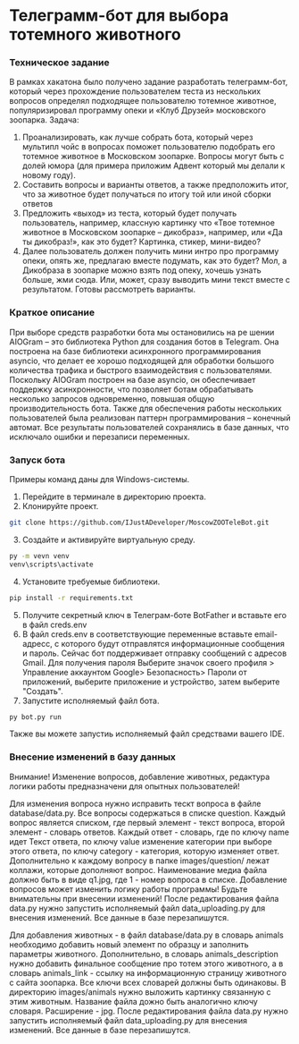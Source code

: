 <h1>Телеграмм-бот для выбора тотемного животного</h1>

<h3>Техническое задание</h3>

В рамках хакатона было получено задание разработать телеграмм-бот, который через прохождение пользователем теста из 
нескольких вопросов определял подходящее пользователю тотемное животное, популяризировал программу опеки и «Клуб Друзей»
московского зоопарка. 
Задача:
1. Проанализировать, как лучше собрать бота, который через мультипл чойс в вопросах поможет пользователю подобрать его тотемное животное в Московском зоопарке.
Вопросы могут быть с долей юмора (для примера приложим Адвент который мы делали к новому году).
2. Составить вопросы и варианты ответов, а также предположить итог, что за животное будет получаться по итогу той или иной сборки ответов
3. Предложить «выход» из теста, который будет получать пользователь, например, классную картинку что «Твое тотемное животное в Московском зоопарке – дикобраз», например, или «Да ты дикобраз!», как это будет?  Картинка, стикер, мини-видео?
4. Далее пользователь должен получить мини интро про программу опеки, опять же, предлагаю вместе подумать, как это будет? Мол, а Дикобраза в зоопарке можно взять под опеку, хочешь узнать больше, жми сюда. Или, может, сразу выводить мини текст вместе с результатом. Готовы рассмотреть варианты.

<h3>Краткое описание</h3>

При выборе средств разработки бота мы остановились на ре шении AIOGram – это библиотека Python для создания ботов в Telegram. Она построена на базе библиотеки асинхронного программирования asyncio, что делает ее хорошо подходящей для обработки большого количества трафика и быстрого взаимодействия с пользователями. Поскольку AIOGram построен на базе asyncio, он обеспечивает поддержку асинхронности, что позволяет ботам обрабатывать несколько запросов одновременно, повышая общую производительность бота. 
Также для обеспечения работы нескольких пользователей была реализован паттерн программирования – конечный автомат. Все результаты пользователей сохранялись в базе данных, что исключало ошибки и перезаписи переменных.


<h3>Запуск бота</h3>

Примеры команд даны для Windows-системы.

1. Перейдите в терминале в директорию проекта. 
2. Клонируйте проект.

```bash
git clone https://github.com/IJustADeveloper/MoscowZOOTeleBot.git
```
3. Создайте и активируйте виртуальную среду.

```bash
py -m vevn venv
venv\scripts\activate
```

4. Установите требуемые библиотеки.

```bash
pip install -r requirements.txt
```

5. Получите секретный ключ в Телеграм-боте BotFather  и вставьте его в файл creds.env
6. В файл creds.env в соответствующие переменные вставьте email-адресс, с которого будут отправлятся информационные сообщения и пароль. 
Сейчас бот поддерживает отправку сообщений с адресов Gmail. Для получения пароля Выберите значок своего профиля > Управление аккаунтом Google> Безопасность> Пароли от приложений, выберите приложение и устройство, затем выберите "Создать".
7. Запустите исполняемый файл бота.

```bash
py bot.py run
```
Также вы можете запустиь исполняемый файл средствами вашего IDE.


<h3>Внесение изменений в базу данных</h3>

Внимание! Изменение вопросов, добавление животных, редактура логики работы предназначени для опытных пользователей!

Для изменения вопроса нужно исправить тескт вопроса в файле database/data.py. Все вопросы содержаться в списке question.
Каждый вопрос является списком, где первый элемент - текст вопроса, второй элемент - словарь ответов. Каждый ответ - словарь, где по ключу name идет Текст ответа, по ключу value изменение категории при выборе этого ответа, по ключу category - категория, которую изменяет ответ.
Дополнительно к каждому вопросу в папке images/question/ лежат коллажи, которые дополняют вопрос. Наименование медиа файла должно быть в виде q1.jpg, где 1 - номер вопроса в списке.
Добавление вопросов может изменить логику работы программы! Будьте внимательны при внесении изменений!
После редактирования файла data.py нужно запустить исполняемый файл data_uploading.py для внесения изменений. Все данные в базе перезапишутся.

Для добавления животных - в файл database/data.py в словарь animals необходимо добавить новый элемент по образцу и заполнить параметры животного. Дополнительно, в словарь animals_description нужно добавить финальное сообщение про тотем этого животного, а в словарь animals_link - ссылку на информационную страницу животного с сайта зоопарка. Все ключи всех словарей должны быть одинаковы. В директорию images/animals нужно выложить картинку связанную с этим животным. Название файла дожно быть аналогично ключу словаря. Расширение - jpg.
После редактирования файла data.py нужно запустить исполняемый файл data_uploading.py для внесения изменений. Все данные в базе перезапишутся.